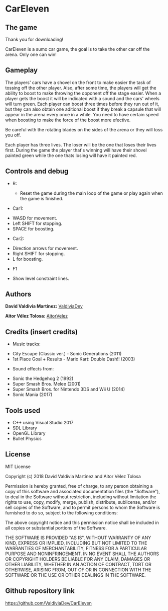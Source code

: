 ﻿# CarEleven

## The game

Thank you for downloading!

CarEleven is a sumo car game, the goal is to take the other car off the arena. Only one can win!

## Gameplay

The players' cars have a shovel on the front to make easier the task of tossing off the other player. Also, after some time, the players will get
the ability to boost to make throwing the opponent off the stage easier. When a player gets the boost it will be indicated with a sound 
and the cars' wheels will turn green. Each player can boost three times before they run out of it, but they can also
obtain one aditional boost if they break a capsule that will appear in the arena every once in a while.
You need to have certain speed when boosting to make the force of the boost more efective.

Be careful with the rotating blades on the sides of the arena or they will toss you off.

Each player has three lives. The loser will be the one that loses their lives first. During the game the player that's winning will have
their shovel painted green while the one thats losing will have it painted red.

## Controls and debug

* R: 
  - Reset the game during the main loop of the game or play again when the game is finished.

* Car1: 
 - WASD for movement.
 - Left SHIFT for stopping.
 - SPACE for boosting.

* Car2: 
 - Direction arrows for movement.
 - Right SHIFT for stopping.
 - L for boosting.

* F1
 - Show level constraint lines.

## Authors 

**David Valdivia Martínez:** [ValdiviaDev](https://github.com/ValdiviaDev)

**Aitor Vélez Tolosa:** [AitorVelez](https://github.com/AitorVelez)
 
## Credits (insert credits)

* Music tracks:
 - City Escape (Classic ver.) - Sonic Generations (2011)
 - 1st Place Goal + Results - Mario Kart: Double Dash!! (2003)

* Sound effects from:
 - Sonic the Hedgehog 2 (1992)
 - Super Smash Bros. Melee (2001)
 - Super Smash Bros. for Nintendo 3DS and Wii U (2014)
 - Sonic Mania (2017)

## Tools used

* C++ using Visual Studio 2017
* SDL Library
* OpenGL Library
* Bullet Physics

## License

MIT License

Copyright (c) 2018 David Valdivia Martínez and Aitor Vélez Tolosa

Permission is hereby granted, free of charge, to any person obtaining a copy
of this software and associated documentation files (the "Software"), to deal
in the Software without restriction, including without limitation the rights
to use, copy, modify, merge, publish, distribute, sublicense, and/or sell
copies of the Software, and to permit persons to whom the Software is
furnished to do so, subject to the following conditions:

The above copyright notice and this permission notice shall be included in all
copies or substantial portions of the Software.

THE SOFTWARE IS PROVIDED "AS IS", WITHOUT WARRANTY OF ANY KIND, EXPRESS OR
IMPLIED, INCLUDING BUT NOT LIMITED TO THE WARRANTIES OF MERCHANTABILITY,
FITNESS FOR A PARTICULAR PURPOSE AND NONINFRINGEMENT. IN NO EVENT SHALL THE
AUTHORS OR COPYRIGHT HOLDERS BE LIABLE FOR ANY CLAIM, DAMAGES OR OTHER
LIABILITY, WHETHER IN AN ACTION OF CONTRACT, TORT OR OTHERWISE, ARISING FROM,
OUT OF OR IN CONNECTION WITH THE SOFTWARE OR THE USE OR OTHER DEALINGS IN THE
SOFTWARE.

## Github repository link

https://github.com/ValdiviaDev/CarEleven
